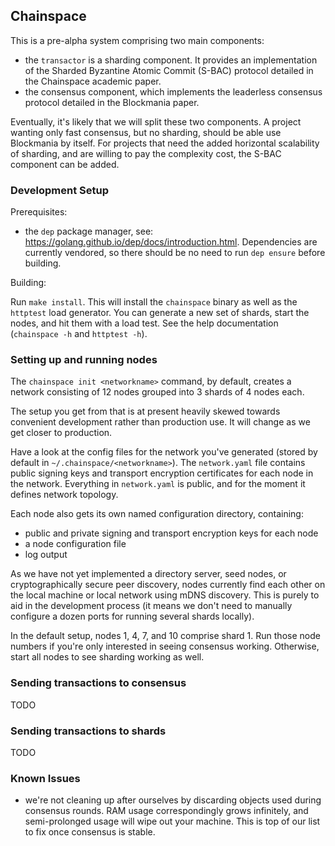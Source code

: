 ## Chainspace

This is a pre-alpha system comprising two main components:

* the `transactor` is a sharding component. It provides an implementation of the Sharded Byzantine Atomic Commit (S-BAC) protocol detailed in the Chainspace academic paper.
* the consensus component, which implements the leaderless consensus protocol detailed in the Blockmania paper.

Eventually, it's likely that we will split these two components. A project wanting only fast consensus, but no sharding, should be able use Blockmania by itself. For projects that need the added horizontal scalability of sharding, and are willing to pay the complexity cost, the S-BAC component can be added.

### Development Setup

Prerequisites:

* the `dep` package manager, see: https://golang.github.io/dep/docs/introduction.html. Dependencies are currently vendored, so there should be no need to run `dep ensure` before building.

Building:

Run `make install`. This will install the `chainspace` binary as well as the `httptest` load generator. You can generate a new set of shards, start the nodes, and hit them with a load test. See the help documentation (`chainspace -h` and `httptest -h`).

### Setting up and running nodes

The `chainspace init <networkname>` command, by default, creates a network consisting of 12 nodes grouped into 3 shards of 4 nodes each.

The setup you get from that is at present heavily skewed towards convenient development rather than production use. It will change as we get closer to production.

Have a look at the config files for the network you've generated (stored by default in `~/.chainspace/<networkname>`). The `network.yaml` file contains public signing keys and transport encryption certificates for each node in the network. Everything in `network.yaml` is public, and for the moment it defines network topology.

Each node also gets its own named configuration directory, containing:

* public and private signing and transport encryption keys for each node
* a node configuration file
* log output

As we have not yet implemented a directory server, seed nodes, or cryptographically secure peer discovery, nodes currently find each other on the local machine or local network using mDNS discovery. This is purely to aid in the development process (it means we don't need to manually configure a dozen ports for running several shards locally).

In the default setup, nodes 1, 4, 7, and 10 comprise shard 1. Run those node numbers if you're only interested in seeing consensus working. Otherwise, start all nodes to see sharding working as well.

### Sending transactions to consensus

TODO

### Sending transactions to shards

TODO

### Known Issues

* we're not cleaning up after ourselves by discarding objects used during consensus rounds. RAM usage correspondingly grows infinitely, and semi-prolonged usage will wipe out your machine. This is top of our list to fix once consensus is stable.
